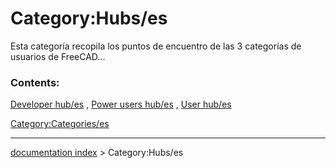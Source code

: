 # Category:Hubs/es
Esta categoría recopila los puntos de encuentro de las 3 categorías de usuarios de FreeCAD\...

### Contents:

[Developer hub/es](Developer_hub/es.md) , [Power users hub/es](Power_users_hub/es.md) , [User hub/es](User_hub/es.md)

[Category:Categories/es](Category:Categories/es.md)

---
[documentation index](../README.md) > Category:Hubs/es
